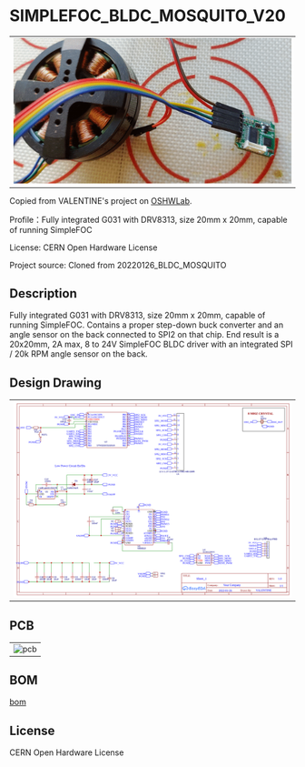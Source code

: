
SIMPLEFOC_BLDC_MOSQUITO_V20
===

| |
|---|
| ![action shot](img/ezgif.com-gif-maker1.gif) |

Copied from VALENTINE's project on [OSHWLab](https://oshwlab.com/cost.co/20220126_bldc_mosquito_copy).

Profile：Fully integrated G031 with DRV8313, size 20mm x 20mm, capable of running SimpleFOC

License: CERN Open Hardware License

Project source: Cloned from 20220126_BLDC_MOSQUITO

Description
---

Fully integrated G031 with DRV8313, size 20mm x 20mm, capable of running SimpleFOC. Contains a proper step-down buck converter and an angle sensor on the back connected to SPI2 on that chip. End result is a 20x20mm, 2A max, 8 to 24V SimpleFOC BLDC driver with an integrated SPI / 20k RPM angle sensor on the back.

Design Drawing
---

| |
|---|
| ![sch](img/Schematic_SIMPLEFOC_BLDC_MOSQUITO_V20_2022-11-24.png) |

PCB
---

| |
|---|
| ![pcb](img/pcb-mosquite_v20_clone.png) |

BOM
---

[bom](BOM_SIMPLEFOC_BLDC_MOSQUITO_V20_2022-11-24.csv)

License
---

CERN Open Hardware License




